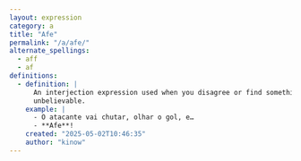 ```yaml
---
layout: expression
category: a
title: "Afe"
permalink: "/a/afe/"
alternate_spellings:
  - aff
  - af
definitions:
  - definition: |
      An interjection expression used when you disagree or find something
      unbelievable.
    example: |
      - O atacante vai chutar, olhar o gol, e…
      - **Afe**!
    created: "2025-05-02T10:46:35"
    author: "kinow"
---
```


